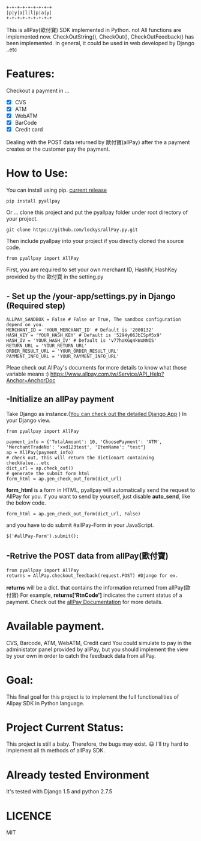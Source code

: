 ```
+-+-+-+-+-+-+-+-+
|p|y|a|l|l|p|a|y|
+-+-+-+-+-+-+-+-+
```
This is allPay(歐付寶) SDK implemented in Python. not All functions are implemented now.
CheckOutString(), CheckOut(), CheckOutFeedback() has been implemented.
In general, it could be used in web developed by Django ..etc

Features:
==
Checkout a payment in ...

- [x] CVS
- [x] ATM
- [x] WebATM
- [x] BarCode
- [x] Credit card

Dealing with the POST data returned by 歐付寶(allPay) after the a payment creates or the customer pay the payment.

How to Use:
==
You can install using pip. [current release](https://pypi.python.org/pypi/pyallpay)

    pip install pyallpay

Or ... clone this project and put the pyallpay folder under root directory of your project.

    git clone https://github.com/lockys/allPay.py.git

Then include pyallpay into your project if you directly cloned the source code.

    from pyallpay import AllPay

First, you are required to set your own merchant ID, HashIV, HashKey provided by the 歐付寶 in the setting.py

## - Set up the /your-app/settings.py in Django (Required step)

    ALLPAY_SANDBOX = False # False or True, The sandbox configuration depend on you.
    MERCHANT_ID = 'YOUR_MERCHANT_ID' # Default is '2000132'
    HASH_KEY = 'YOUR_HASH_KEY' # Default is '5294y06JbISpM5x9'
    HASH_IV = 'YOUR_HASH_IV' # Default is 'v77hoKGq4kWxNNIS'
    RETURN_URL = 'YOUR_RETURN_URL'
    ORDER_RESULT_URL = 'YOUR_ORDER_RESULT_URL'
    PAYMENT_INFO_URL = 'YOUR_PAYMENT_INFO_URL'

Pleae check out AllPay's documents for more details to know what those variable means :)
https://www.allpay.com.tw/Service/API_Help?Anchor=AnchorDoc

## -Initialize an allPay payment

Take Django as instance.([You can check out the detailed Django App](https://github.com/lockys/allPay.py/tree/master/demo_django_app)
)
In your Django view.

    from pyallpay import AllPay

    payment_info = {'TotalAmount': 10, 'ChoosePayment': 'ATM', 'MerchantTradeNo': 'xvd123test', 'ItemName': "test"}
    ap = AllPay(payment_info)
    # check out, this will return the dictionart containing checkValue...etc
    dict_url = ap.check_out()
    # generate the submit form html
    form_html = ap.gen_check_out_form(dict_url)

**form_html** is a form in HTML, pyallpay will automatically send the request to AllPay for you.
if you want to send by yourself, just disable **auto_send**, like the below code.

    form_html = ap.gen_check_out_form(dict_url, False)

and you have to do submit #allPay-Form in your JavaScript.

    $('#allPay-Form').submit();


## -Retrive the POST data from allPay(歐付寶)

    from pyallpay import AllPay
    returns = AllPay.checkout_feedback(request.POST) #Django for ex.

**returns** will be a dict. that contains the information returned from allPay(歐付寶)
For example, **returns['RtnCode']** indicates the current status of a payment.
Check out the [allPay Documentation](https://www.allpay.com.tw/Service/API_Help?Anchor=AnchorDoc) for more details.

Available payment.
==
CVS, Barcode, ATM, WebATM, Credit card
You could simulate to pay in the administator panel provided by allPay, but you should implement the view by your own in order to catch the feedback data from allPay.

Goal:
==
This final goal for this project is to implement the full functionalities of Allpay SDK in Python language.

Project Current Status:
==
This project is still a baby. Therefore, the bugs may exist. :smiley:
I'll try hard to implement all th methods of allPay SDK.

Already tested Environment
==
It's tested with Django 1.5 and python 2.7.5

LICENCE
==
MIT
